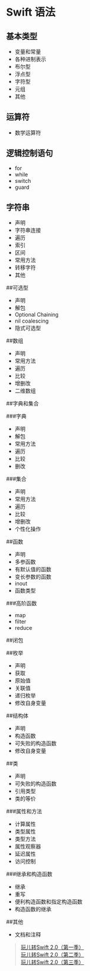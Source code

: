 # Swift 语法

## 基本类型

- 变量和常量
- 各种进制表示
- 布尔型
- 浮点型
- 字符型
- 元组
- 其他

## 运算符

- 数学运算符

## 逻辑控制语句

- for
- while
- switch
- guard

## 字符串

- 声明
- 字符串连接
- 遍历
- 索引
- 区间
- 常用方法
- 转移字符
- 其他

##可选型

- 声明
- 解包
- Optional Chaining
- nil coalescing
- 隐式可选型

##数组

- 声明
- 常用方法
- 遍历
- 比较
- 增删改
- 二维数组

##字典和集合

###字典

- 声明
- 解包
- 常用方法
- 遍历
- 比较
- 删改

###集合

- 声明
- 常用方法
- 遍历
- 比较
- 增删改
- 个性化操作

##函数

- 声明
- 多参函数
- 有默认值的函数
- 变长参数的函数
- inout
- 函数类型

###高阶函数

- map
- filter
- reduce

##闭包

##枚举

- 声明
- 获取
- 原始值
- 关联值
- 递归枚举
- 修改自身变量

##结构体

- 声明
- 构造函数
- 可失败的构造函数
- 修改自身变量

##类

- 声明
- 可失败的构造函数
- 引用类型
- 类的等价

###属性和方法

- 计算属性
- 类型属性
- 类型方法
- 属性观察器
- 延迟属性
- 访问控制

###继承和构造函数

- 继承
- 重写
- 便利构造函数和指定构造函数
- 构造函数的继承

##其他

- 文档和注释


>[玩儿转Swift 2.0（第一季）](http://www.imooc.com/learn/635)  
>[玩儿转Swift 2.0（第二季）](http://www.imooc.com/learn/642)  
>[玩儿转Swift 2.0（第三季）](http://www.imooc.com/learn/663)  
